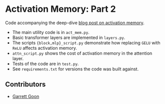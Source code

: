 # Activation Memory: Part 2

Code accompanying the deep-dive [blog post on activation memory](https://determined.ai/blog/act-mem-2).

- The main utility code is in `act_mem.py`. 
- Basic transformer layers are implemented in `layers.py`.
- The scripts `{block,mlp}_script.py` demonstrate how replacing `GELU` with `ReLU` affects activation
memory. 
- `attn_script.py` shows the cost of activation memory in the attention layer. 
- Tests of the code are in `test.py`. 
- See `requirements.txt` for versions the code was built against.


## Contributors

- [Garrett Goon](https://github.com/garrett361)